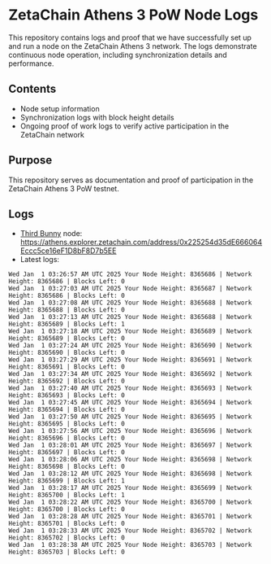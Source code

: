 # ZetaChain Athens 3 PoW Node Logs
This repository contains logs and proof that we have successfully set up and run a node on the ZetaChain Athens 3 network. The logs demonstrate continuous node operation, including synchronization details and performance.

## Contents
- Node setup information
- Synchronization logs with block height details
- Ongoing proof of work logs to verify active participation in the ZetaChain network

## Purpose
This repository serves as documentation and proof of participation in the ZetaChain Athens 3 PoW testnet.

## Logs

- [Third Bunny](https://thirdbunny.xyz/) node: https://athens.explorer.zetachain.com/address/0x225254d35dE666064Eccc5ce16eF1D8bF8D7b5EE
- Latest logs:
```
Wed Jan  1 03:26:57 AM UTC 2025 Your Node Height: 8365686 | Network Height: 8365686 | Blocks Left: 0
Wed Jan  1 03:27:03 AM UTC 2025 Your Node Height: 8365687 | Network Height: 8365686 | Blocks Left: 0
Wed Jan  1 03:27:08 AM UTC 2025 Your Node Height: 8365688 | Network Height: 8365688 | Blocks Left: 0
Wed Jan  1 03:27:13 AM UTC 2025 Your Node Height: 8365688 | Network Height: 8365689 | Blocks Left: 1
Wed Jan  1 03:27:18 AM UTC 2025 Your Node Height: 8365689 | Network Height: 8365689 | Blocks Left: 0
Wed Jan  1 03:27:24 AM UTC 2025 Your Node Height: 8365690 | Network Height: 8365690 | Blocks Left: 0
Wed Jan  1 03:27:29 AM UTC 2025 Your Node Height: 8365691 | Network Height: 8365691 | Blocks Left: 0
Wed Jan  1 03:27:34 AM UTC 2025 Your Node Height: 8365692 | Network Height: 8365692 | Blocks Left: 0
Wed Jan  1 03:27:40 AM UTC 2025 Your Node Height: 8365693 | Network Height: 8365693 | Blocks Left: 0
Wed Jan  1 03:27:45 AM UTC 2025 Your Node Height: 8365694 | Network Height: 8365694 | Blocks Left: 0
Wed Jan  1 03:27:50 AM UTC 2025 Your Node Height: 8365695 | Network Height: 8365695 | Blocks Left: 0
Wed Jan  1 03:27:56 AM UTC 2025 Your Node Height: 8365696 | Network Height: 8365696 | Blocks Left: 0
Wed Jan  1 03:28:01 AM UTC 2025 Your Node Height: 8365697 | Network Height: 8365697 | Blocks Left: 0
Wed Jan  1 03:28:06 AM UTC 2025 Your Node Height: 8365698 | Network Height: 8365698 | Blocks Left: 0
Wed Jan  1 03:28:12 AM UTC 2025 Your Node Height: 8365698 | Network Height: 8365699 | Blocks Left: 1
Wed Jan  1 03:28:17 AM UTC 2025 Your Node Height: 8365699 | Network Height: 8365700 | Blocks Left: 1
Wed Jan  1 03:28:22 AM UTC 2025 Your Node Height: 8365700 | Network Height: 8365700 | Blocks Left: 0
Wed Jan  1 03:28:28 AM UTC 2025 Your Node Height: 8365701 | Network Height: 8365701 | Blocks Left: 0
Wed Jan  1 03:28:33 AM UTC 2025 Your Node Height: 8365702 | Network Height: 8365702 | Blocks Left: 0
Wed Jan  1 03:28:38 AM UTC 2025 Your Node Height: 8365703 | Network Height: 8365703 | Blocks Left: 0
```
